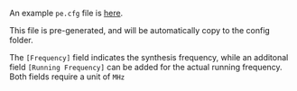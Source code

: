 An example ```pe.cfg``` file is [here](https://github.com/diwu1990/uSystolic-Sim/blob/main/synthesis/32nm_rvt/8bit/pe.cfg).

This file is pre-generated, and will be automatically copy to the config folder.

The ```[Frequency]``` field indicates the synthesis frequency, while an additonal field ```[Running Frequency]``` can be added for the actual running frequency.
Both fields require a unit of ```MHz```